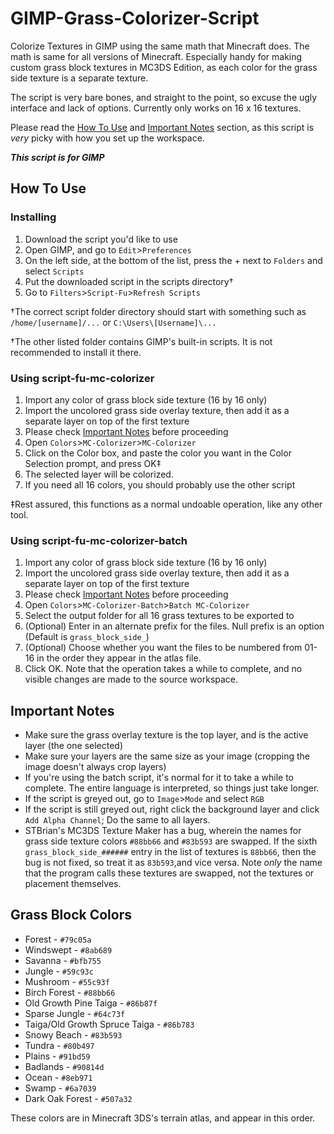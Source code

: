 # GIMP-Grass-Colorizer-Script
Colorize Textures in GIMP using the same math that Minecraft does. The math is same for all versions 
of Minecraft. Especially handy for making custom grass block textures in MC3DS Edition, as 
each color for the grass side texture is a separate texture.

The script is very bare bones, and straight to the point, so excuse the ugly interface and lack of 
options. Currently only works on 16 x 16 textures.

Please read the [How To Use](#how-to-use) and [Important Notes](#important-notes) section, as this 
script is _very_ picky with how you set up the workspace.

_**This script is for GIMP**_


## How To Use

### Installing
1. Download the script you'd like to use
2. Open GIMP, and go to `Edit`>`Preferences`
3. On the left side, at the bottom of the list, press the + next to `Folders` and select `Scripts`
4. Put the downloaded script in the scripts directory†
5. Go to `Filters`>`Script-Fu`>`Refresh Scripts`

†The correct script folder directory should start with something such as `/home/[username]/...` or `C:\Users\[Username]\...`

†The other listed folder contains GIMP's built-in scripts. It is not recommended to install it there.

### Using script-fu-mc-colorizer
1. Import any color of grass block side texture (16 by 16 only)
2. Import the uncolored grass side overlay texture, then add it as a separate layer on top of the first texture
3. Please check [Important Notes](#important-notes) before proceeding
4. Open `Colors`>`MC-Colorizer`>`MC-Colorizer`
5. Click on the Color box, and paste the color you want in the Color Selection prompt, and press OK‡
6. The selected layer will be colorized.
7. If you need all 16 colors, you should probably use the other script

‡Rest assured, this functions as a normal undoable operation, like any other tool.
   
### Using script-fu-mc-colorizer-batch
1. Import any color of grass block side texture (16 by 16 only)
2. Import the uncolored grass side overlay texture, then add it as a separate layer on top of the first texture
3. Please check [Important Notes](#important-notes) before proceeding
4. Open `Colors`>`MC-Colorizer-Batch`>`Batch MC-Colorizer`
5. Select the output folder for all 16 grass textures to be exported to
6. (Optional) Enter in an alternate prefix for the files. Null prefix is an option (Default is `grass_block_side_`) 
7. (Optional) Choose whether you want the files to be numbered from 01-16 in the order they appear in the atlas file.
8. Click OK. Note that the operation takes a while to complete, and no visible changes are made to the source workspace.


## Important Notes
- Make sure the grass overlay texture is the top layer, and is the active layer (the one selected)
- Make sure your layers are the same size as your image (cropping the image doesn't always crop layers)
- If you're using the batch script, it's normal for it to take a while to complete. The entire language is interpreted, so things just take longer.
- If the script is greyed out, go to `Image`>`Mode` and select `RGB`
- If the script is still greyed out, right click the background layer and click `Add Alpha Channel`; Do the same to all layers.
- STBrian's MC3DS Texture Maker has a bug, wherein the names for grass side texture colors `#88bb66` and `#83b593` are swapped.
If the sixth `grass_block_side_######` entry in the list of textures is `88bb66`, then the bug is not fixed, so treat it as `83b593`,and vice versa.
Note _only_ the name that the program calls these textures are swapped, not the textures or placement themselves.


## Grass Block Colors
- Forest - `#79c05a`
- Windswept - `#8ab689`
- Savanna - `#bfb755`
- Jungle - `#59c93c`
- Mushroom - `#55c93f`
- Birch Forest - `#88bb66`
- Old Growth Pine Taiga - `#86b87f`
- Sparse Jungle - `#64c73f`
- Taiga/Old Growth Spruce Taiga - `#86b783`
- Snowy Beach - `#83b593`
- Tundra - `#80b497`
- Plains - `#91bd59`
- Badlands - `#90814d`
- Ocean - `#8eb971`
- Swamp - `#6a7039`
- Dark Oak Forest - `#507a32`

These colors are in Minecraft 3DS's terrain atlas, and appear in this order.
